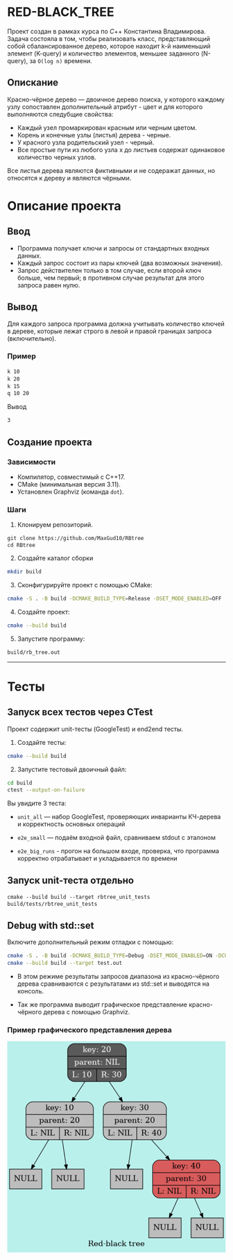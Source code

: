 # RED-BLACK_TREE

Проект создан в рамках курса по $C$++ Константина Владимирова.
Задача состояла в том, чтобы реализовать класс, представляющий собой сбалансированное дерево, которое находит k-й наименьший элемент (K-query) и количество элементов, меньшее заданного (N-query), за `O(log n)` времени.

## Опискание

Красно-чёрное дерево — двоичное дерево поиска, у которого каждому узлу сопоставлен дополнительный атрибут - цвет и для которого выполняются следубщие свойства:
- Каждый узел промаркирован красным или черным цветом. 
- Корень и конечные узлы (листья) дерева - черные. 
- У красного узла родительский узел - черный.
- Все простые пути из любого узла x до листьев содержат одинаковое количество черных узлов.

Все листья дерева являются фиктивными и не содеражат данных, но относятся к дереву и являются чёрными. 



# Описание проекта 

## Ввод
- Программа получает ключи и запросы от стандартных входных данных.
- Каждый запрос состоит из пары ключей (два возможных значения).
- Запрос действителен только в том случае, если второй ключ больше, чем первый; в противном случае результат для этого запроса равен нулю.


## Вывод
Для каждого запроса программа должна учитывать количество ключей в дереве, которые лежат строго в левой и правой границах запроса (включительно).

### Пример
```bash
k 10
k 20
k 15
q 10 20
```

Вывод
```bash
3
```

## Создание проекта

### Зависимости

- Компилятор, совместимый с C++17.
- CMake (минимальная версия 3.11).
- Установлен Graphviz (команда `dot`).

### Шаги

1. Клонируем репозиторий.
```
git clone https://github.com/MaxGud10/RBtree
cd RBtree
```
2. Создайте каталог сборки 
```bash
mkdir build
 ```
3. Сконфигурируйте проект с помощью CMake:
```bash
cmake -S . -B build -DCMAKE_BUILD_TYPE=Release -DSET_MODE_ENABLED=OFF
```
4. Создайте проект:
```bash
cmake --build build
 ```
5. Запустите программу:
```bash
build/rb_tree.out
 ```

-----------------------------------------

# Тесты

## Запуск всех тестов через CTest

Проект содержит unit-тесты (GoogleTest) и end2end тесты.

1. Создайте тесты:
```bash
cmake --build build 
```

2. Запустите тестовый двоичный файл:
```bash
cd build
ctest --output-on-failure
```
Вы увидите 3 теста:
- `unit_all` — набор GoogleTest, проверяющих инварианты КЧ-дерева и корректность основных операций

- `e2e_small` — подаём входной файл, сравниваем stdout с эталоном

- `e2e_big_runs` - прогон на большом входе, проверка, что программа корректно отрабатывает и укладывается по времени


## Запуск unit-теста отдельно

```bach
cmake --build build --target rbtree_unit_tests
build/tests/rbtree_unit_tests
```


## Debug with std::set

Включите дополнительный режим отладки с помощью:
```bash
cmake -S . -B build -DCMAKE_BUILD_TYPE=Debug -DSET_MODE_ENABLED=ON -DCUSTOM_SET_VALUE=DEBUG
cmake --build build --target test.out
```
- В этом режиме результаты запросов диапазона из красно-чёрного дерева сравниваются с результатами из std::set и выводятся на консоль.

- Так же программа выводит графическое представление красно-чёрного дерева с помощью Graphviz. 


### Пример графического представления дерева

![dump](/graphviz/tree_graph.png)